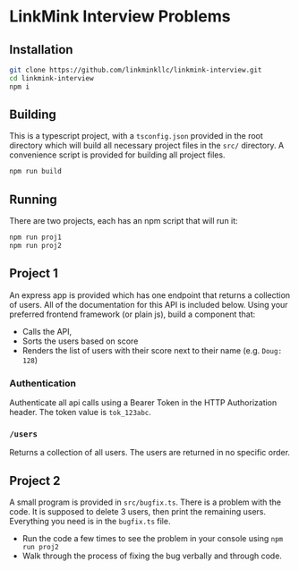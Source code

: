 # LinkMink Interview Problems

## Installation

``` bash
git clone https://github.com/linkminkllc/linkmink-interview.git
cd linkmink-interview
npm i
```

## Building

This is a typescript project, with a `tsconfig.json` provided in the root
directory which will build all necessary project files in the `src/` directory.
A convenience script is provided for building all project files.

``` bash
npm run build
```

## Running

There are two projects, each has an npm script that will run it:

``` bash
npm run proj1
npm run proj2
```

## Project 1

An express app is provided which has one endpoint that returns a collection of
users. All of the documentation for this API is included below. Using your
preferred frontend framework (or plain js), build a component that:

- Calls the API, 
- Sorts the users based on score
- Renders the list of users with their score next to their name (e.g. `Doug: 128`)

### Authentication

Authenticate all api calls using a Bearer Token in the HTTP Authorization
header. The token value is `tok_123abc`.

### `/users`

Returns a collection of all users. The users are returned in no specific order.


## Project 2

A small program is provided in `src/bugfix.ts`. There is a problem with the
code. It is supposed to delete 3 users, then print the remaining users.
Everything you need is in the `bugfix.ts` file.

- Run the code a few times to see the problem in your console using `npm run proj2`
- Walk through the process of fixing the bug verbally and through code. 

